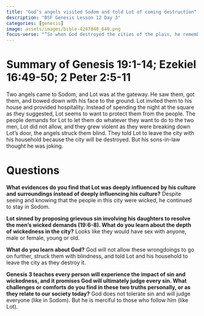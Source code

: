```yaml
---
title: "God’s angels visited Sodom and told Lot of coming destruction"
description: "BSF Genesis Lesson 12 Day 3"
categories: [genesis]
image: assets/images/bible-4247848_640.png
focus-verse: "“So when God destroyed the cities of the plain, he remembered Abraham, and he brought Lot out of the catastrophe that overthrew the cities where Lot had lived.” – Genesis 19:29"
---
```


# Summary of Genesis 19:1-14; Ezekiel 16:49-50; 2 Peter 2:5-11

Two angels came to Sodom, and Lot was at the gateway. He saw them, got them, and bowed down with his face to the ground. Lot invited them to his house and provided hospitality. Instead of spending the night at the square as they suggested, Lot seems to want to protect them from the people. The people demands for Lot to let them do whatever they want to do to the two men, Lot did not allow, and they grew violent as they were breaking down Lot’s door, the angels struck them blind. They told Lot to leave the city with his household because the city will be destroyed. But his sons-in-law thought he was joking.

# Questions

**What evidences do you find that Lot was deeply influenced by his culture and surroundings instead of deeply influencing his culture?** Despite seeing and knowing that the people in this city were wicked, he continued to stay in Sodom.

**Lot sinned by proposing grievous sin involving his daughters to resolve the men’s wicked demands (19:6-8). What do you learn about the depth of wickedness in the city?** Looks like they would have sex with anyone, male or female, young or old.

**What do you learn about God?** God will not allow these wrongdoings to go on further, struck them with blindness, and told Lot and his household to leave the city as they destroy it.

**Genesis 3 teaches every person will experience the impact of sin and wickedness, and it promises God will ultimately judge every sin. What challenges or comforts do you find in these two truths personally, or as they relate to our society today?** God does not tolerate sin and will judge everyone (like in Sodom). But he is merciful to those who follow him (like Lot). 

